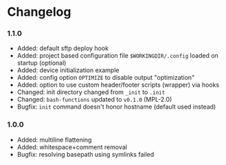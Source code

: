 Changelog
====================================

### 1.1.0 ###

* Added: default sftp deploy hook
* Added: project based configuration file `$WORKINGDIR/.config` loaded on startup (optional)
* Added: device initialization example
* Added: config option `OPTIMIZE` to disable output "optimization"
* Added: option to use custom header/footer scripts (wrapper) via hooks
* Changed: init directory changed from `_init` to `.init`
* Changed: `bash-functions` updated to `v0.1.0` (MPL-2.0)
* Bugfix: `init` command doesn't honor hostname (default used instead)

### 1.0.0 ###

* Added: multiline flattening
* Added: whitespace+comment removal
* Bugfix: resolving basepath using symlinks failed